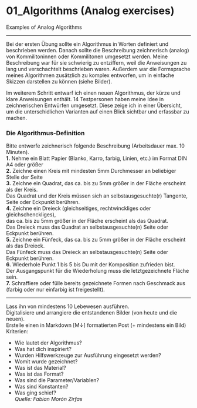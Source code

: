 # 01_Algorithms (Analog exercises)
Examples of Analog Algorithms 
***
Bei der ersten Übung sollte ein Algorithmus in Worten definiert und beschrieben werden. Danach sollte die Beschreibung zeichnerisch (analog) von Kommilitoninnen oder Kommilitonen umgesetzt werden. Meine Beschreibung war für sie schwierig zu entziffern, weil die Anweisungen zu lang und verschachtelt beschrieben waren. Außerdem war die Formsprache meines Algorithmen zusätzlich zu komplex entworfen, um in einfache Skizzen darstellen zu können (siehe Bilder).

Im weiterem Schritt entwarf ich einen neuen Algorithmus, der kürze und klare Anweisungen enthält. 14 Testpersonen haben meine Idee in zeichnerischen Entwürfen umgesetzt. Diese zeige ich in einer Übersicht, um die unterschidlichen Varianten auf einen Blick sichtbar und erfassbar zu machen. 

### Die Algorithmus-Definition
Bitte entwerfe zeichnerisch folgende Beschreibung (Arbeitsdauer max. 10 Minuten).  
**1.** Nehme ein Blatt Papier (Blanko, Karro, farbig, Linien, etc.) im Format DIN A4 oder größer  
**2.** Zeichne einen Kreis mit mindesten 5mm Durchmesser an beliebiger Stelle der Seite  
**3.** Zeichne ein Quadrat, das ca. bis zu 5mm größer in der Fläche erscheint als der Kreis.  
      Das Quadrat und der Kreis müssen sich an selbstausgesuchte(r) Tangente, Seite oder Eckpunkt berühren.  
**4.** Zeichne ein Dreieck (gleichseitiges, rechtwinckliges oder gleichschenckliges),  
das ca. bis zu 5mm größer in der Fläche erscheint als das Quadrat.  
Das Dreieck muss das Quadrat an selbstausgesuchte(n) Seite oder Eckpunkt berühren.  
**5.** Zeichne ein Fünfeck, das ca. bis zu 5mm größer in der Fläche erscheint als das Dreieck.  
Das Fünfeck muss das Dreieck an selbstausgesuchte(n) Seite oder Eckpunkt berühren.  
**6.** Wiederhole Punkt 1 bis 5 bis Du mit der Komposition zufrieden bist.  
Der Ausgangspunkt für die Wiederholung muss die letztgezeichnete Fläche sein.  
**7.** Schraffiere oder fülle bereits gezeichnete Formen nach Geschmack aus (farbig oder nur einfarbig ist freigestellt).
***

Lass ihn von mindestens 10 Lebewesen ausführen.  
Digitalisiere und arrangiere die entstandenen Bilder (von heute und die neuen).  
Erstelle einen in Markdown [M↓] formatierten Post (+ mindestens ein Bild)  
Kriterien:
* Wie lautet der Algorithmus?
* Was hat dich inspiriert?
* Wurden Hilfswerkzeuge zur Ausführung eingesetzt werden?
* Womit wurde gezeichnet?
* Was ist das Material?
* Was ist das Format?
* Was sind die Parameter/Variablen?
* Was sind Konstanten?
* Was ging schief?  
_Quelle: Fabian Morón Zirfas_
